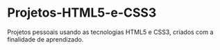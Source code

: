# Projetos-HTML5-e-CSS3
Projetos pessoais usando as tecnologias HTML5 e CSS3, criados com a finalidade de aprendizado.
